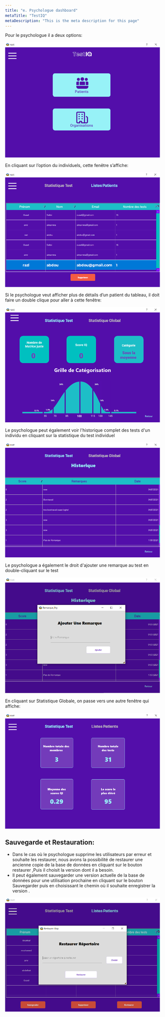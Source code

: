 ```yaml
---
title: "e. Psychologue dashboard"
metaTitle: "TestIQ"
metaDescription: "This is the meta description for this page"
---
```


Pour le psychologue il a deux options:

![frame](https://github.com/z-sohaib/iq-documentation/blob/main/src/images/capture/page_org.PNG?raw=true)

En cliquant sur l’option du individuels, cette fenêtre s’affiche: 

![frame](https://github.com/z-sohaib/iq-documentation/blob/main/src/images/capture/tab_org.PNG?raw=true)

Si le psychologue veut afficher plus de détails d’un patient du tableau, il doit faire un double clique pour aller à cette fenêtre:

![frame](https://github.com/z-sohaib/iq-documentation/blob/main/src/images/capture/Stat_patient.PNG?raw=true)

Le psychologue peut également voir l'historique complet des tests d'un individu en cliquant sur la statistique du test individuel

![frame](https://github.com/z-sohaib/iq-documentation/blob/main/src/images/capture/his_test.PNG?raw=true)

Le psychologue a également le droit d'ajouter une remarque au test en double-cliquant sur le test

![frame](https://github.com/z-sohaib/iq-documentation/blob/main/src/images/capture/Ajout_Remarque.PNG?raw=true)

En cliquant sur Statistique Globale, on passe vers une autre fenêtre qui affiche:

![frame](https://github.com/z-sohaib/iq-documentation/blob/main/src/images/capture/org_affich_glob.PNG?raw=true)

## Sauvegarde et Restauration: 

 - Dans le cas où le psychologue supprime les utilisateurs par erreur et souhaite les restaurer, nous avons la possibilité de restaurer une ancienne copie de la base de données en cliquant sur le bouton restaurer ,Puis il choisit la version dont il a besoin. 
  - Il peut également sauvegarder une version actuelle de la base de données pour une utilisation prochaine en cliquant sur le bouton Sauvegarder puis en choisissant le chemin où il souhaite enregistrer la version . 

![frame](https://github.com/z-sohaib/iq-documentation/blob/main/src/images/capture/Restaurer.PNG?raw=true)




